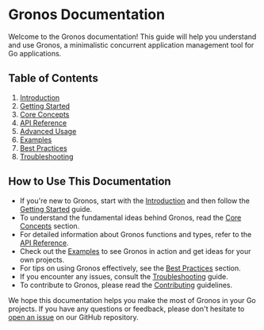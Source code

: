 # Gronos Documentation

Welcome to the Gronos documentation! This guide will help you understand and use Gronos, a minimalistic concurrent application management tool for Go applications.

## Table of Contents

1. [Introduction](introduction.md)
2. [Getting Started](getting-started.md)
3. [Core Concepts](core-concepts.md)
4. [API Reference](api-reference.md)
5. [Advanced Usage](advanced-usage.md)
6. [Examples](examples.md)
7. [Best Practices](best-practices.md)
8. [Troubleshooting](troubleshooting.md)
<!-- 9. [Contributing](contributing.md) -->

## How to Use This Documentation

- If you're new to Gronos, start with the [Introduction](introduction.md) and then follow the [Getting Started](getting-started.md) guide.
- To understand the fundamental ideas behind Gronos, read the [Core Concepts](core-concepts.md) section.
- For detailed information about Gronos functions and types, refer to the [API Reference](api-reference.md).
- Check out the [Examples](examples.md) to see Gronos in action and get ideas for your own projects.
- For tips on using Gronos effectively, see the [Best Practices](best-practices.md) section.
- If you encounter any issues, consult the [Troubleshooting](troubleshooting.md) guide.
- To contribute to Gronos, please read the [Contributing](contributing.md) guidelines.

We hope this documentation helps you make the most of Gronos in your Go projects. If you have any questions or feedback, please don't hesitate to [open an issue](https://github.com/davidroman0O/gronos/issues) on our GitHub repository.
